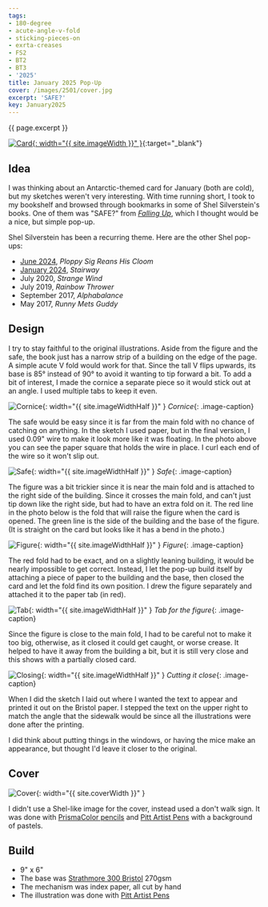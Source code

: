 ```yaml
---
tags:
- 180-degree
- acute-angle-v-fold
- sticking-pieces-on
- exrta-creases
- FS2
- BT2
- BT3
- '2025'
title: January 2025 Pop-Up
cover: /images/2501/cover.jpg
excerpt: 'SAFE?'
key: January2025
---
```

{{ page.excerpt }}

[![Card]({{site.baseurl}}/images/2501/popup.gif){: width="{{ site.imageWidth }}" }](/images/2501/popup.gif "Click to replay in a new tab"){:target="_blank"}

## Idea

I was thinking about an Antarctic-themed card for January (both are cold), but my sketches weren't very interesting. With time running short, I took to my bookshelf and browsed through bookmarks in some of Shel Silverstein's books. One of them was "SAFE?" from [_Falling Up_](https://www.amazon.com/Falling-Up-Shel-Silverstein/dp/0060248025), which I thought would be a nice, but simple pop-up.

Shel Silverstein has been a recurring theme. Here are the other Shel pop-ups:

- [June 2024](/2024/05/25/june.html), _Ploppy Sig Reans His Cloom_
- [January 2024](https://howardpwardinkle.github.io/2023/12/26/january.html), _Stairway_
- July 2020, _Strange Wind_
- July 2019, _Rainbow Thrower_
- September 2017, _Alphabalance_
- May 2017, _Runny Mets Guddy_

## Design

I try to stay faithful to the original illustrations. Aside from the figure and the safe, the book just has a narrow strip of a building on the edge of the page. A simple acute V fold would work for that. Since the tall V flips upwards, its base is 85&deg; instead of 90&deg; to avoid it wanting to tip forward a bit. To add a bit of interest, I made the cornice a separate piece so it would stick out at an angle. I used multiple tabs to keep it even.

![Cornice]({{site.baseurl}}/images/2501/cornice.jpg){: width="{{ site.imageWidthHalf }}" }
_Cornice_{: .image-caption}

The safe would be easy since it is far from the main fold with no chance of catching on anything. In the sketch I used paper, but in the final version, I used 0.09" wire to make it look more like it was floating. In the photo above you can see the paper square that holds the wire in place. I curl each end of the wire so it won't slip out.

![Safe]({{site.baseurl}}/images/2501/safe.jpg){: width="{{ site.imageWidthHalf }}" }
_Safe_{: .image-caption}

The figure was a bit trickier since it is near the main fold and is attached to the right side of the building. Since it crosses the main fold, and can't just tip down like the right side, but had to have an extra fold on it. The red line in the photo below is the fold that will raise the figure when the card is opened. The green line is the side of the building and the base of the figure. (It is straight on the card but looks like it has a bend in the photo.)

![Figure]({{site.baseurl}}/images/2501/figure.jpg){: width="{{ site.imageWidthHalf }}" }
_Figure_{: .image-caption}

The red fold had to be exact, and on a slightly leaning building, it would be nearly impossible to get correct. Instead, I let the pop-up build itself by attaching a piece of paper to the building and the base, then closed the card and let the fold find its own position. I drew the figure separately and attached it to the paper tab (in red).

![Tab]({{site.baseurl}}/images/2501/tab.jpg){: width="{{ site.imageWidthHalf }}" }
_Tab for the figure_{: .image-caption}

Since the figure is close to the main fold, I had to be careful not to make it too big, otherwise, as it closed it could get caught, or worse crease. It helped to have it away from the building a bit, but it is still very close and this shows with a partially closed card.

![Closing]({{site.baseurl}}/images/2501/closing.jpg){: width="{{ site.imageWidthHalf }}" }
_Cutting it close_{: .image-caption}

When I did the sketch I laid out where I wanted the text to appear and printed it out on the Bristol paper. I stepped the text on the upper right to match the angle that the sidewalk would be since all the illustrations were done after the printing.

I did think about putting things in the windows, or having the mice make an appearance, but thought I'd leave it closer to the original.

## Cover

![Cover]({{site.baseurl}}{{page.cover}}){: width="{{ site.coverWidth }}" }

I didn't use a Shel-like image for the cover, instead used a don't walk sign. It was done with [PrismaColor pencils](/supplies.html#prismacolor-colored-pencils) and [Pitt Artist Pens](/supplies.html#faber-castell-pitt-artist-pens) with a background of pastels.

## Build

- 9" x 6"
- The base was [Strathmore 300 Bristol](/supplies.html#strathmore-300-bristol) 270gsm
- The mechanism was index paper, all cut by hand
- The illustration was done with [Pitt Artist Pens](/supplies.html#faber-castell-pitt-artist-pens)
